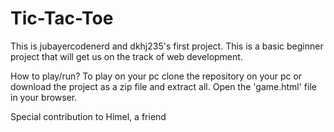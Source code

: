 # Tic-Tac-Toe
This is jubayercodenerd and dkhj235's first project. This is a basic beginner project that will get us on the track of web development.

How to play/run?
To play on your pc clone the repository on your pc or download the project as a zip file and extract all. Open the 'game.html' file in your browser.

Special contribution to Himel, a friend
